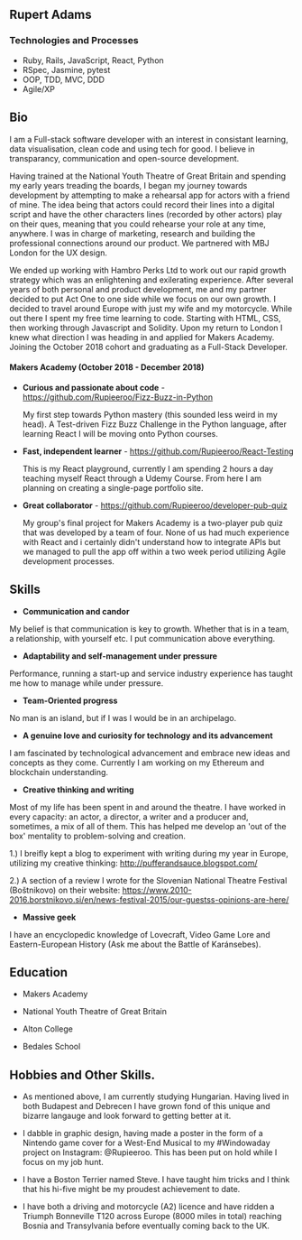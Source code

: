 ## Rupert Adams

### Technologies and Processes

- Ruby, Rails, JavaScript, React, Python
- RSpec, Jasmine, pytest
- OOP, TDD, MVC, DDD
- Agile/XP

## Bio

I am a Full-stack software developer with an interest in consistant learning, data visualisation, clean code and using tech for good. I believe in transparancy, communication and open-source development.

Having trained at the National Youth Theatre of Great Britain and spending my early years treading the boards, I began my journey towards development by attempting to make a rehearsal app for actors with a friend of mine. The idea being that actors could record their lines into a digital script and have the other characters lines (recorded by other actors) play on their ques, meaning that you could rehearse your role at any time, anywhere. I was in charge of marketing, research and building the professional connections around our product. We partnered with MBJ London for the UX design.

We ended up working with Hambro Perks Ltd to work out our rapid growth strategy which was an enlightening and exilerating experience. After several years of both personal and product development, me and my partner decided to put Act One to one side while we focus on our own growth. I decided to travel around Europe with just my wife and my motorcycle. While out there I spent my free time learning to code. Starting with HTML, CSS, then working through Javascript and Solidity. Upon my return to London I knew what direction I was heading in and applied for Makers Academy. Joining the October 2018 cohort and graduating as a Full-Stack Developer.

#### Makers Academy (October 2018 - December 2018)

- **Curious and passionate about code** - https://github.com/Rupieeroo/Fizz-Buzz-in-Python

  My first step towards Python mastery (this sounded less weird in my head). A Test-driven Fizz Buzz Challenge in the Python     language, after learning React I will be moving onto Python courses.

- **Fast, independent learner** - https://github.com/Rupieeroo/React-Testing
 
  This is my React playground, currently I am spending 2 hours a day teaching myself React through a Udemy Course. From here I   am planning on creating a single-page portfolio site. 
  
- **Great collaborator** - https://github.com/Rupieeroo/developer-pub-quiz

  My group's final project for Makers Academy is a two-player pub quiz that was developed by a team of four. None of us had     much experience with React and i certainly didn't understand how to integrate APIs but we managed to pull the app off within   a two week period utilizing Agile development processes.

## Skills

- **Communication and candor**

My belief is that communication is key to growth. Whether that is in a team, a relationship, with yourself etc. I put communication above everything.

- **Adaptability and self-management under pressure**

Performance, running a start-up and service industry experience has taught me how to manage while under pressure.

- **Team-Oriented progress**

No man is an island, but if I was I would be in an archipelago.

- **A genuine love and curiosity for technology and its advancement**

I am fascinated by technological advancement and embrace new ideas and concepts as they come. Currently I am working on my Ethereum and blockchain understanding.

- **Creative thinking and writing**

Most of my life has been spent in and around the theatre. I have worked in every capacity: an actor, a director, a writer and a producer and, sometimes, a mix of all of them. This has helped me develop an 'out of the box' mentality to problem-solving and creation.

1.) I breifly kept a blog to experiment with writing during my year in Europe, utilizing my creative thinking:
  http://pufferandsauce.blogspot.com/
  
2.) A section of a review I wrote for the Slovenian National Theatre Festival (Boštnikovo) on their website:
  https://www.2010-2016.borstnikovo.si/en/news-festival-2015/our-guestss-opinions-are-here/

- **Massive geek**

I have an encyclopedic knowledge of Lovecraft, Video Game Lore and Eastern-European History (Ask me about the Battle of Karánsebes).

## Education

- Makers Academy

- National Youth Theatre of Great Britain

- Alton College

- Bedales School

## Hobbies and Other Skills.

- As mentioned above, I am currently studying Hungarian. Having lived in both Budapest and Debrecen I have grown fond of this   unique and bizarre langauge and look forward to getting better at it.

- I dabble in graphic design, having made a poster in the form of a Nintendo game cover for a West-End Musical to my             #Windowaday project on Instagram: @Rupieeroo. This has been put on hold while I focus on my job hunt.

- I have a Boston Terrier named Steve. I have taught him tricks and I think that his hi-five might be my proudest achievement   to date.

- I have both a driving and motorcycle (A2) licence and have ridden a Triumph Bonneville T120 across Europe (8000 miles in       total) reaching Bosnia and Transylvania before eventually coming back to the UK.

